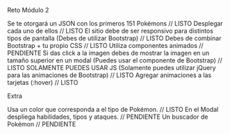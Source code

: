 Reto Módulo 2

Se te otorgará un JSON con los primeros 151 Pokémons // LISTO
Desplegar cada uno de ellos // LISTO
El sitio debe de ser responsivo para distintos tipos de pantalla (Debes de utilizar Bootstrap) // LISTO
Debes de combinar Bootstrap + tu propio CSS // LISTO
Utiliza componentes animados // PENDIENTE
Si das click a la imagen debes de mostrar la imagen en un tamaño superior en un modal (Puedes usar el componente de Bootstrap) // LISTO
SOLAMENTE PUEDES USAR JS (Solamente puedes utilizar jQuery para las animaciones de Bootstrap) // LISTO
Agregar animaciones a las tarjetas (:hover) // LISTO

Extra

Usa un color que corresponda a el tipo de Pokémon. // LISTO
En el Modal despliega habilidades, tipos y ataques. // PENDIENTE
Un buscador de Pokémon // PENDIENTE
